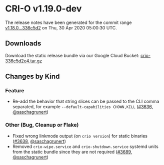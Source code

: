 # CRI-O v1.19.0-dev

The release notes have been generated for the commit range
[v1.18.0...336c5d2](https://github.com/cri-o/cri-o/compare/v1.18.0...336c5d2e4dea95fd330054aaa26d26ace7f520b1) on Thu, 30 Apr 2020 05:00:30 UTC.

## Downloads

Download the static release bundle via our Google Cloud Bucket:
[crio-336c5d2e4.tar.gz][0]

[0]: https://storage.googleapis.com/k8s-conform-cri-o/artifacts/crio-336c5d2e4.tar.gz

## Changes by Kind

### Feature

- Re-add the behavior that string slices can be passed to the CLI comma separated, for example `--default-capabilities CHOWN,KILL` ([#3636](https://github.com/cri-o/cri-o/pull/3636), [@saschagrunert](https://github.com/saschagrunert))

### Other (Bug, Cleanup or Flake)

- Fixed wrong linkmode output (on `crio version`) for static binaries ([#3638](https://github.com/cri-o/cri-o/pull/3638), [@saschagrunert](https://github.com/saschagrunert))
- Removed `crio-wipe.service` and `crio-shutdown.service` systemd units from the static bundle since they are not required ([#3689](https://github.com/cri-o/cri-o/pull/3689), [@saschagrunert](https://github.com/saschagrunert))